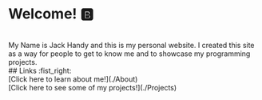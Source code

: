 # Welcome! :b:
<br />
My Name is Jack Handy and this is my personal website. I created this site as a way for people to get to know me and to showcase my programming projects.
<br />
## Links :fist_right:
<br />
[Click here to learn about me!](./About)
<br />
[Click here to see some of my projects!](./Projects)
